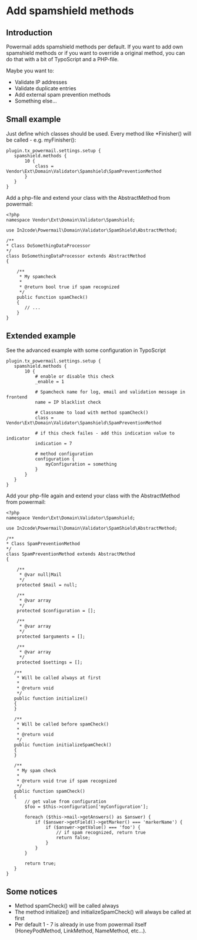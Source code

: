 # Add spamshield methods

## Introduction

Powermail adds spamshield methods per default.
If you want to add own spamshield methods or if you want to override a original
method, you can do that with a bit of TypoScript and a PHP-file.

Maybe you want to:

* Validate IP addresses
* Validate duplicate entries
* Add external spam prevention methods
* Something else...

## Small example

Just define which classes should be used. Every method like \*Finisher() will be called - e.g. myFinisher():

```
plugin.tx_powermail.settings.setup {
   spamshield.methods {
       10 {
           class = Vendor\Ext\Domain\Validator\Spamshield\SpamPreventionMethod
       }
   }
}
```


Add a php-file and extend your class with the AbstractMethod from powermail:

```
<?php
namespace Vendor\Ext\Domain\Validator\Spamshield;

use In2code\Powermail\Domain\Validator\SpamShield\AbstractMethod;

/**
* Class DoSomethingDataProcessor
*/
class DoSomethingDataProcessor extends AbstractMethod
{

    /**
     * My spamcheck
     *
     * @return bool true if spam recognized
     */
    public function spamCheck()
    {
       // ...
    }
}
```


## Extended example

See the advanced example with some configuration in TypoScript

```
plugin.tx_powermail.settings.setup {
   spamshield.methods {
       10 {
           # enable or disable this check
           _enable = 1

           # Spamcheck name for log, email and validation message in frontend
           name = IP blacklist check

           # Classname to load with method spamCheck()
           class = Vendor\Ext\Domain\Validator\Spamshield\SpamPreventionMethod

           # if this check failes - add this indication value to indicator
           indication = 7

           # method configuration
           configuration {
               myConfiguration = something
           }
       }
   }
}
```


Add your php-file again and extend your class with the AbstractMethod from powermail:

```
<?php
namespace Vendor\Ext\Domain\Validator\Spamshield;

use In2code\Powermail\Domain\Validator\SpamShield\AbstractMethod;

/**
* Class SpamPreventionMethod
*/
class SpamPreventionMethod extends AbstractMethod
{

    /**
     * @var null|Mail
     */
    protected $mail = null;

    /**
     * @var array
     */
    protected $configuration = [];

    /**
     * @var array
     */
    protected $arguments = [];

    /**
     * @var array
     */
    protected $settings = [];

   /**
    * Will be called always at first
    *
    * @return void
    */
   public function initialize()
   {
   }

   /**
    * Will be called before spamCheck()
    *
    * @return void
    */
   public function initializeSpamCheck()
   {
   }

   /**
    * My spam check
    *
    * @return void true if spam recognized
    */
   public function spamCheck()
   {
       // get value from configuration
       $foo = $this->configuration['myConfiguration'];

       foreach ($this->mail->getAnswers() as $answer) {
           if ($answer->getField()->getMarker() === 'markerName') {
               if ($answer->getValue() === 'foo') {
                   // if spam recognized, return true
                   return false;
               }
           }
       }

       return true;
   }
}
```


## Some notices

* Method spamCheck() will be called always
* The method initialize() and initializeSpamCheck() will always be called at first
* Per default 1 - 7 is already in use from powermail itself (HoneyPodMethod, LinkMethod, NameMethod, etc...).

